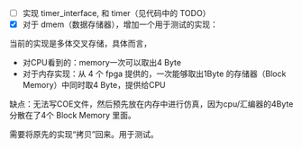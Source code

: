 - [ ] 实现 timer_interface, 和 timer（见代码中的 TODO）
- [x] 对于 dmem（数据存储器），增加一个用于测试的实现：

当前的实现是多体交叉存储，具体而言，

- 对CPU看到的：memory一次可以取出4 Byte
- 对于内存实现：从 4 个 fpga 提供的，一次能够取出1Byte 的存储器（Block Memory）中同时取4 Byte，提供给CPU

缺点：无法写COE文件，然后预先放在内存中进行仿真，因为cpu/汇编器的4Byte 分散在了4个 Block Memory 里面。

需要将原先的实现“拷贝”回来。用于测试。


